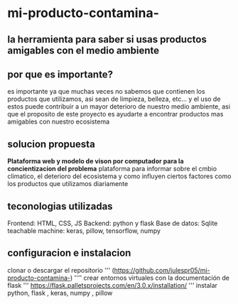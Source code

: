 # mi-producto-contamina-

## la herramienta para saber si usas productos amigables con el medio ambiente

## por que es importante? 
es importante ya que muchas veces no sabemos que contienen los productos que utilizamos, asi sean de limpieza, belleza, etc... y el uso de estos puede contribuir a un mayor deterioro de nuestro medio ambiente, asi que el proposito de este proyecto es ayudarte a encontrar productos mas amigables con nuestro ecosistema

## solucion propuesta
**Plataforma web y modelo de vison por computador para la concientizacion del problema**
plataforma para informar sobre el cmbio climatico, el deterioro del ecosistema y como influyen ciertos factores como los productos que utilizamos diariamente

## teconologias utilizadas 
Frontend: HTML, CSS, JS
Backend: python y flask
Base de datos: Sqlite
teachable machine: keras, pillow, tensorflow, numpy

## configuracion e instalacion 
clonar o descargar el repositorio ''' (https://github.com/julespr05/mi-producto-contamina-) ''''
crear entornos virtuales con la documentación de flask ''' https://flask.palletsprojects.com/en/3.0.x/installation/ '''
instalar python, flask , keras, numpy , pillow
